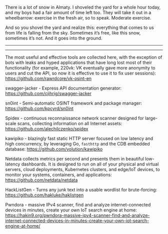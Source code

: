 
There is a lot of snow in Almaty. I shoveled the yard for a whole hour today, and my boys had a fair amount of time left too. They will take it out in a wheelbarrow: exercise in the fresh air, so to speak. Moderate exercise.
  
And so you shovel the yard and realize this: everything that comes to us from life is falling from the sky. Sometimes it’s free, like this snow, sometimes it’s not. And it goes into the ground.

----



----

The most useful and effective tools are collected here, with the exception of bots with leaks and hyped applications that have long lost most of their functionality (for example, 220vk: VK eventually gave more anonymity to users and cut the API, so now it is effective to use it to fix user sessions): https://github.com/rawrdcore/vk-osint-en

swagger-jacker - Express API documentation generator: https://github.com/cjihrig/swagger-jacker

sn0int - Semi-automatic OSINT framework and package manager: https://github.com/kpcyrd/sn0int

Spidex - continuous reconnaissance network scanner designed for large-scale scans, collecting information on all Internet assets: https://github.com/alechilczenko/spidex

kawipiko - blazingly fast static HTTP server focused on low latency and high concurrency, by leveraging Go, `fasthttp` and the CDB embedded database: https://github.com/volution/kawipiko

Netdata collects metrics per second and presents them in beautiful low-latency dashboards. It is designed to run on all of your physical and virtual servers, cloud deployments, Kubernetes clusters, and edge/IoT devices, to monitor your systems, containers, and applications: https://github.com/netdata/netdata

HackListGen - Turns any junk text into a usable wordlist for brute-forcing: https://github.com/hakluke/haklistgen

Pwndora - massive IPv4 scanner, find and analyze internet-connected devices in minutes, create your own IoT search engine at home: https://hakin9.org/pwndora-massive-ipv4-scanner-find-and-analyze-internet-connected-devices-in-minutes-create-your-own-iot-search-engine-at-home/